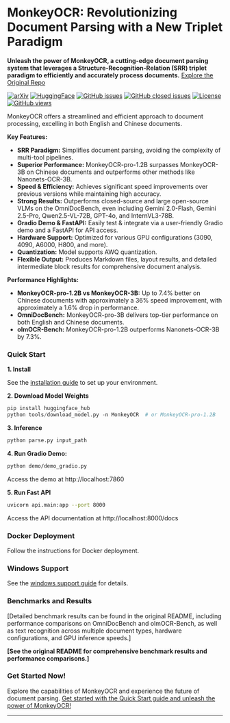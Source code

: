 # MonkeyOCR: Revolutionizing Document Parsing with a New Triplet Paradigm

**Unleash the power of MonkeyOCR, a cutting-edge document parsing system that leverages a Structure-Recognition-Relation (SRR) triplet paradigm to efficiently and accurately process documents.**  [Explore the Original Repo](https://github.com/Yuliang-Liu/MonkeyOCR)

[![arXiv](https://img.shields.io/badge/Arxiv-MonkeyOCR-b31b1b.svg?logo=arXiv)](https://arxiv.org/abs/2506.05218)
[![HuggingFace](https://img.shields.io/badge/HuggingFace%20Weights-black.svg?logo=HuggingFace)](https://huggingface.co/echo840/MonkeyOCR)
[![GitHub issues](https://img.shields.io/github/issues/Yuliang-Liu/MonkeyOCR?color=critical&label=Issues)](https://github.com/Yuliang-Liu/MonkeyOCR/issues?q=is%3Aopen+is%3Aissue)
[![GitHub closed issues](https://img.shields.io/github/issues-closed/Yuliang-Liu/MonkeyOCR?color=success&label=Issues)](https://github.com/Yuliang-Liu/MonkeyOCR/issues?q=is%3Aissue+is%3Aclosed)
[![License](https://img.shields.io/badge/License-Apache%202.0-yellow)](https://github.com/Yuliang-Liu/MonkeyOCR/blob/main/LICENSE.txt)
[![GitHub views](https://komarev.com/ghpvc/?username=Yuliang-Liu&repo=MonkeyOCR&color=brightgreen&label=Views)](https://github.com/Yuliang-Liu/MonkeyOCR)

MonkeyOCR offers a streamlined and efficient approach to document processing, excelling in both English and Chinese documents.

**Key Features:**

*   **SRR Paradigm:** Simplifies document parsing, avoiding the complexity of multi-tool pipelines.
*   **Superior Performance:** MonkeyOCR-pro-1.2B surpasses MonkeyOCR-3B on Chinese documents and outperforms other methods like Nanonets-OCR-3B.
*   **Speed & Efficiency:**  Achieves significant speed improvements over previous versions while maintaining high accuracy.
*   **Strong Results:** Outperforms closed-source and large open-source VLMs on the OmniDocBench, even including Gemini 2.0-Flash, Gemini 2.5-Pro, Qwen2.5-VL-72B, GPT-4o, and InternVL3-78B.
*   **Gradio Demo & FastAPI:**  Easily test & integrate via a user-friendly Gradio demo and a FastAPI for API access.
*   **Hardware Support:**  Optimized for various GPU configurations (3090, 4090, A6000, H800, and more).
*   **Quantization:** Model supports AWQ quantization.
*   **Flexible Output:** Produces Markdown files, layout results, and detailed intermediate block results for comprehensive document analysis.

**Performance Highlights:**

*   **MonkeyOCR-pro-1.2B vs MonkeyOCR-3B:** Up to 7.4% better on Chinese documents with approximately a 36% speed improvement, with approximately a 1.6% drop in performance.
*   **OmniDocBench:** MonkeyOCR-pro-3B delivers top-tier performance on both English and Chinese documents.
*   **olmOCR-Bench:** MonkeyOCR-pro-1.2B outperforms Nanonets-OCR-3B by 7.3%.

### Quick Start

**1.  Install**

See the [installation guide](https://github.com/Yuliang-Liu/MonkeyOCR/blob/main/docs/install_cuda_pp.md#install-with-cuda-support) to set up your environment.

**2. Download Model Weights**

```python
pip install huggingface_hub
python tools/download_model.py -n MonkeyOCR  # or MonkeyOCR-pro-1.2B
```

**3. Inference**

```bash
python parse.py input_path
```

**4.  Run Gradio Demo:**

```bash
python demo/demo_gradio.py
```
Access the demo at http://localhost:7860

**5. Run Fast API**
```bash
uvicorn api.main:app --port 8000
```
Access the API documentation at http://localhost:8000/docs

### Docker Deployment

Follow the instructions for Docker deployment.

### Windows Support

See the [windows support guide](docs/windows_support.md) for details.

### Benchmarks and Results

[Detailed benchmark results can be found in the original README, including performance comparisons on OmniDocBench and olmOCR-Bench, as well as text recognition across multiple document types, hardware configurations, and GPU inference speeds.]

**[See the original README for comprehensive benchmark results and performance comparisons.]**

###  Get Started Now!

Explore the capabilities of MonkeyOCR and experience the future of document parsing.  [Get started with the Quick Start guide and unleash the power of MonkeyOCR!](https://github.com/Yuliang-Liu/MonkeyOCR)

---